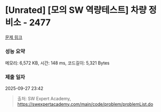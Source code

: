 # [Unrated] [모의 SW 역량테스트] 차량 정비소 - 2477 

[문제 링크](https://swexpertacademy.com/main/code/problem/problemDetail.do?contestProbId=AV6c6bgaIuoDFAXy) 

### 성능 요약

메모리: 6,572 KB, 시간: 148 ms, 코드길이: 5,321 Bytes

### 제출 일자

2025-09-27 23:42



> 출처: SW Expert Academy, https://swexpertacademy.com/main/code/problem/problemList.do